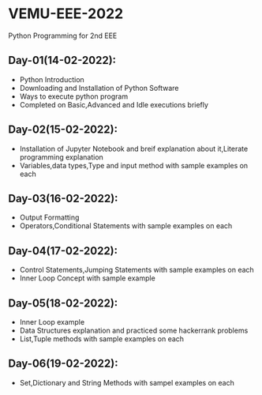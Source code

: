 # VEMU-EEE-2022
Python Programming for 2nd EEE

## Day-01(14-02-2022):
  - Python Introduction
  - Downloading and Installation of Python Software
  - Ways to execute python program
  - Completed on Basic,Advanced and Idle executions briefly

## Day-02(15-02-2022):
  - Installation of Jupyter Notebook and breif explanation about it,Literate programming explanation
  - Variables,data types,Type and input method with sample examples on each

## Day-03(16-02-2022):
  - Output Formatting
  - Operators,Conditional Statements with sample examples on each

## Day-04(17-02-2022):
  - Control Statements,Jumping Statements with sample examples on each
  - Inner Loop Concept with sample example

## Day-05(18-02-2022):
  - Inner Loop example
  - Data Structures explanation and practiced some hackerrank problems
  - List,Tuple methods with sample examples on each

## Day-06(19-02-2022):
  - Set,Dictionary and String Methods with sampel examples on each
